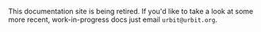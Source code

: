 This documentation site is being retired. If you'd like to take a look at some more recent, work-in-progress docs just email `urbit@urbit.org`.

